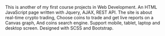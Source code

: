 This is another of my first course projects in Web Development. An HTML JavaScript page written with Jquery, AJAX, REST API. The site is about real-time crypto trading, Choose coins to trade and get live reports on a Canvas graph, And coins search engine.
Support mobile, tablet, laptop and desktop screen. Designed with SCSS and Bootstrap.